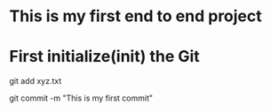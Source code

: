 # This is my first end to end project

# First initialize(init) the Git

git add xyz.txt

git commit -m "This is my first commit"